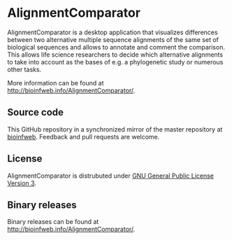 # AlignmentComparator

AlignmentComparator is a desktop application that visualizes differences between two alternative multiple sequence alignments of the same set of biological sequences and allows to annotate and comment the comparison. This allows life science researchers to decide which alternative alignments to take into account as the bases of e.g. a phylogenetic study or numerous other tasks.

More information can be found at http://bioinfweb.info/AlignmentComparator/.

## Source code

This GitHub repository in a synchronized mirror of the master repository at [bioinfweb](http://bioinfweb.info/Code/sventon/repos/AlignmentComparator/list/). Feedback and pull requests are welcome.

## License

AlignmentComparator is distrubuted under [GNU General Public License Version 3](http://bioinfweb.info/AlignmentComparator/License).

## Binary releases

Binary releases can be found at http://bioinfweb.info/AlignmentComparator/.
